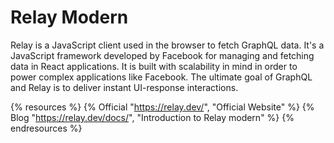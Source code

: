 # Relay Modern

Relay is a JavaScript client used in the browser to fetch GraphQL data. It's a JavaScript framework developed by Facebook for managing and fetching data in React applications. It is built with scalability in mind in order to power complex applications like Facebook. The ultimate goal of GraphQL and Relay is to deliver instant UI-response interactions.

{% resources %}
  {% Official "https://relay.dev/", "Official Website" %}
  {% Blog "https://relay.dev/docs/", "Introduction to Relay modern" %}
{% endresources %}
